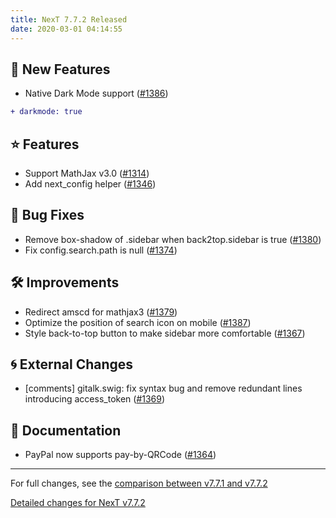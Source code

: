 ```yaml
---
title: NexT 7.7.2 Released
date: 2020-03-01 04:14:55 
---
```


## 🌟 New Features

- Native Dark Mode support ([#1386](https://github.com/theme-next/hexo-theme-next/pull/1386))
```diff
+ darkmode: true
```

## ⭐ Features

- Support MathJax v3.0 ([#1314](https://github.com/theme-next/hexo-theme-next/pull/1314))
- Add next_config helper ([#1346](https://github.com/theme-next/hexo-theme-next/pull/1346))

## 🐞 Bug Fixes

- Remove box-shadow of .sidebar when back2top.sidebar is true ([#1380](https://github.com/theme-next/hexo-theme-next/pull/1380))
- Fix config.search.path is null ([#1374](https://github.com/theme-next/hexo-theme-next/pull/1374))

## 🛠 Improvements

- Redirect amscd for mathjax3 ([#1379](https://github.com/theme-next/hexo-theme-next/pull/1379))
- Optimize the position of search icon on mobile ([#1387](https://github.com/theme-next/hexo-theme-next/pull/1387))
- Style back-to-top button to make sidebar more comfortable ([#1367](https://github.com/theme-next/hexo-theme-next/pull/1367))

## 🌀 External Changes

- [comments] gitalk.swig: fix syntax bug and remove redundant lines introducing access_token ([#1369](https://github.com/theme-next/hexo-theme-next/pull/1369))

## 📖 Documentation

- PayPal now supports pay-by-QRCode ([#1364](https://github.com/theme-next/hexo-theme-next/pull/1364))

***

For full changes, see the [comparison between v7.7.1 and v7.7.2](https://github.com/theme-next/hexo-theme-next/compare/v7.7.1...v7.7.2)


[Detailed changes for NexT v7.7.2](https://github.com/theme-next/hexo-theme-next/releases/tag/v7.7.2)
